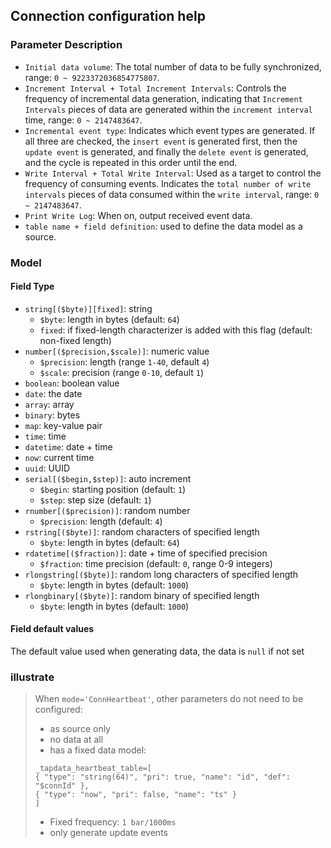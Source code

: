 ## Connection configuration help

### Parameter Description

- `Initial data volume`: The total number of data to be fully synchronized, range: `0 ~ 9223372036854775807`.
- `Increment Interval + Total Increment Intervals`: Controls the frequency of incremental data generation, indicating that `Increment Intervals` pieces of data are generated within the `increment interval` time, range: `0 ~ 2147483647`.
- `Incremental event type`: Indicates which event types are generated. If all three are checked, the `insert event` is generated first, then the `update event` is generated, and finally the `delete event` is generated, and the cycle is repeated in this order until the end.
- `Write Interval + Total Write Interval`: Used as a target to control the frequency of consuming events. Indicates the `total number of write intervals` pieces of data consumed within the `write interval`, range: `0 ~ 2147483647`.
- `Print Write Log`: When on, output received event data.
- `table name + field definition`: used to define the data model as a source.

### Model

#### Field Type

- `string[($byte)][fixed]`: string
  - `$byte`: length in bytes (default: `64`)
  - `fixed`: if fixed-length characterizer is added with this flag (default: non-fixed length)
- `number[($precision,$scale)]`: numeric value
  - `$precision`: length (range `1-40`, default `4`)
  - `$scale`: precision (range `0-10`, default `1`)
- `boolean`: boolean value
- `date`: the date
- `array`: array
- `binary`: bytes
- `map`: key-value pair
- `time`: time
- `datetime`: date + time
- `now`: current time
- `uuid`: UUID
- `serial[($begin,$step)]`: auto increment
  - `$begin`: starting position (default: `1`)
  - `$step`: step size (default: `1`)
- `rnumber[($precision)]`: random number
  - `$precision`: length (default: `4`)
- `rstring[($byte)]`: random characters of specified length
  - `$byte`: length in bytes (default: `64`)
- `rdatetime[($fraction)]`: date + time of specified precision
  - `$fraction`: time precision (default: `0`, range 0-9 integers)
- `rlongstring[($byte)]`: random long characters of specified length
  - `$byte`: length in bytes (default: `1000`)
- `rlongbinary[($byte)]`: random binary of specified length
  - `$byte`: length in bytes (default: `1000`)

#### Field default values

The default value used when generating data, the data is `null` if not set

### illustrate
> When `mode='ConnHeartbeat'`, other parameters do not need to be configured:
> - as source only
> - no data at all
> - has a fixed data model:
> ````
> _tapdata_heartbeat_table=[
> { "type": "string(64)", "pri": true, "name": "id", "def": "$connId" },
> { "type": "now", "pri": false, "name": "ts" }
> ]
> ````
> - Fixed frequency: `1 bar/1000ms`
> - only generate update events